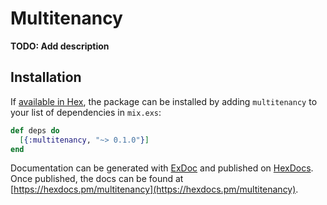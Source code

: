 # Multitenancy

**TODO: Add description**

## Installation

If [available in Hex](https://hex.pm/docs/publish), the package can be installed
by adding `multitenancy` to your list of dependencies in `mix.exs`:

```elixir
def deps do
  [{:multitenancy, "~> 0.1.0"}]
end
```

Documentation can be generated with [ExDoc](https://github.com/elixir-lang/ex_doc)
and published on [HexDocs](https://hexdocs.pm). Once published, the docs can
be found at [https://hexdocs.pm/multitenancy](https://hexdocs.pm/multitenancy).

